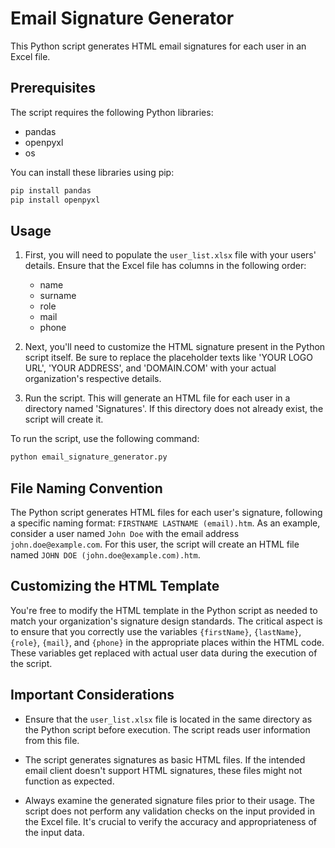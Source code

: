 # Email Signature Generator

This Python script generates HTML email signatures for each user in an Excel file.

## Prerequisites

The script requires the following Python libraries:

- pandas
- openpyxl
- os

You can install these libraries using pip:

```bash
pip install pandas
pip install openpyxl
```

## Usage

1. First, you will need to populate the `user_list.xlsx` file with your users' details. Ensure that the Excel file has columns in the following order:
    - name
    - surname
    - role
    - mail
    - phone

2. Next, you'll need to customize the HTML signature present in the Python script itself. Be sure to replace the placeholder texts like 'YOUR LOGO URL', 'YOUR ADDRESS', and 'DOMAIN.COM' with your actual organization's respective details.

3. Run the script. This will generate an HTML file for each user in a directory named 'Signatures'. If this directory does not already exist, the script will create it.

To run the script, use the following command:

```bash
python email_signature_generator.py
```

## File Naming Convention

The Python script generates HTML files for each user's signature, following a specific naming format: `FIRSTNAME LASTNAME (email).htm`. As an example, consider a user named `John Doe` with the email address `john.doe@example.com`. For this user, the script will create an HTML file named `JOHN DOE (john.doe@example.com).htm`.

## Customizing the HTML Template

You're free to modify the HTML template in the Python script as needed to match your organization's signature design standards. The critical aspect is to ensure that you correctly use the variables `{firstName}`, `{lastName}`, `{role}`, `{mail}`, and `{phone}` in the appropriate places within the HTML code. These variables get replaced with actual user data during the execution of the script.

## Important Considerations

- Ensure that the `user_list.xlsx` file is located in the same directory as the Python script before execution. The script reads user information from this file.

- The script generates signatures as basic HTML files. If the intended email client doesn't support HTML signatures, these files might not function as expected.

- Always examine the generated signature files prior to their usage. The script does not perform any validation checks on the input provided in the Excel file. It's crucial to verify the accuracy and appropriateness of the input data.
